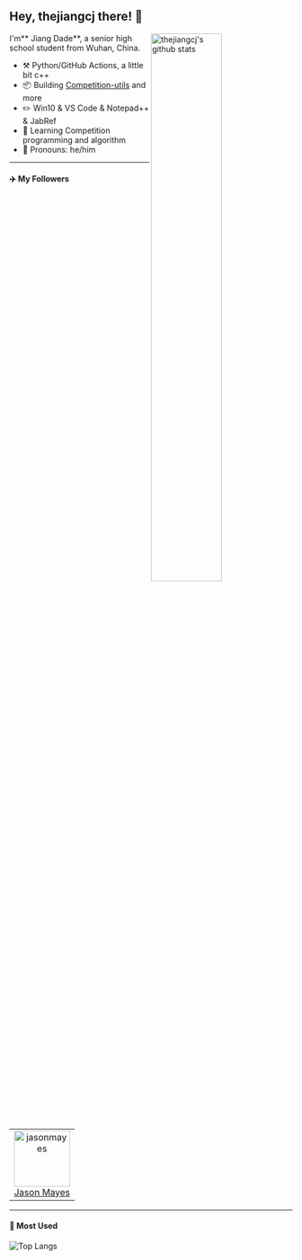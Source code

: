 ## Hey, thejiangcj there! :tophat:

<img align="right" alt="thejiangcj's github stats" width="50%" src='https://github-readme-stats.vercel.app/api?username=thejiangcj&show_icons=true'>

I'm** Jiang Dade**, a senior high school student from Wuhan, China.

-   :hammer_and_pick: Python/GitHub Actions, a little bit c++
-   :package: Building [Competition-utils](https://github.com/thejiangcj/competition-utils) and more
-   :pencil2: Win10 &  VS Code & Notepad++ & JabRef
-   :seedling: Learning Competition programming and algorithm
-   :man: Pronouns: he/him

---

#### :airplane: My Followers

<!--START_SECTION:top-followers-->

<table>
  <tr>
    <td align="center">
      <a href="https://github.com/jasonmayes">
        <img src="https://avatars2.githubusercontent.com/u/4972997?s=400&u=544618e3cdc281c2761f70b3143a4c294d88960f&v=4" width="100px;" alt="jasonmayes"/>
      </a>
      <br />
      <a href="https://github.com/jasonmayes">Jason Mayes</a>
    </td>
  </tr>
</table>

<!--END_SECTION:top-followers-->

---

#### :bath: Most Used

![Top Langs](https://github-readme-stats.vercel.app/api/top-langs/?username=thejiangcj&hide=javascript,html,CSS)